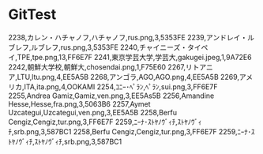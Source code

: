# GitTest

2238,カレン・ハチャノフ,ハチャノフ,rus.png,3,5353FE
2239,アンドレイ・ルブレフ,ルブレフ,rus.png,3,5353FE
2240,チャイニーズ・タイペイ,TPE,tpe.png,13,FF6E7F
2241,東京学芸大学,学芸大,gakugei.jpeg,1,9A72E6
2242,朝鮮大学校,朝鮮大,chosendai.png,1,F75E60
2267,リトアニア,LTU,ltu.png,4,EE5A5B
2268,アンゴラ,AGO,AGO.png,4,EE5A5B
2269,アメリカ,ITA,ita.png,4,OOKAMI
2254,ｺﾆｰ･ﾍﾟﾗﾝ,ﾍﾟﾗﾝ,sui.png,3,FF6E7F
2255,Andrea Gamiz,Gamiz,ven.png,3,EE5As5B
2256,Amandine Hesse,Hesse,fra.png,3,5063B6
2257,Aymet Uzcategui,Uzcategui,ven.png,3,EE5A5B
2258,Berfu Cengiz,Cengiz,tur.png,3,FF6E7F
2259,ﾆｰﾅ･ｽﾄﾔﾉｳﾞｨﾁ,ｽﾄﾔﾉｳﾞｨﾁ,srb.png,3,587BC1
2258,Berfu Cengiz,Cengiz,tur.png,3,FF6E7F
2259,ﾆｰﾅ･ｽﾄﾔﾉｳﾞｨﾁ,ｽﾄﾔﾉｳﾞｨﾁ,srb.png,3,587BC1
